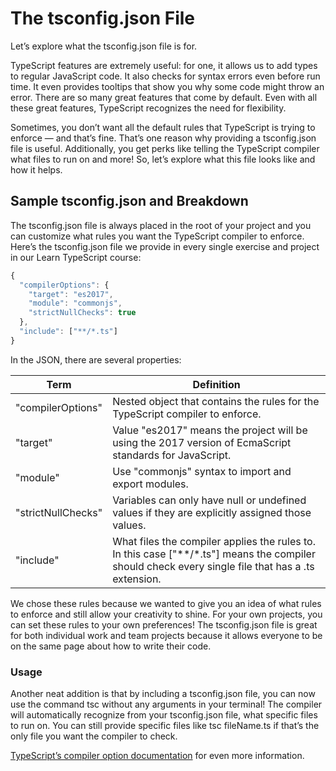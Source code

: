 # The tsconfig.json File

Let’s explore what the tsconfig.json file is for.

TypeScript features are extremely useful: for one, it allows us to add types to regular JavaScript code. It also checks for syntax errors even before run time. It even provides tooltips that show you why some code might throw an error. There are so many great features that come by default. Even with all these great features, TypeScript recognizes the need for flexibility.

Sometimes, you don’t want all the default rules that TypeScript is trying to enforce — and that’s fine. That’s one reason why providing a tsconfig.json file is useful. Additionally, you get perks like telling the TypeScript compiler what files to run on and more! So, let’s explore what this file looks like and how it helps.

## Sample tsconfig.json and Breakdown

The tsconfig.json file is always placed in the root of your project and you can customize what rules you want the TypeScript compiler to enforce. Here’s the tsconfig.json file we provide in every single exercise and project in our Learn TypeScript course:

```ts
{
  "compilerOptions": {
    "target": "es2017",
    "module": "commonjs",
    "strictNullChecks": true
  },
  "include": ["**/*.ts"]
}
```

In the JSON, there are several properties:

Term|Definition
----|----------
"compilerOptions" | Nested object that contains the rules for the TypeScript compiler to enforce.
"target" | Value "es2017" means the project will be using the 2017 version of EcmaScript standards for JavaScript.
"module" | Use "commonjs" syntax to import and export modules.
"strictNullChecks" | Variables can only have null or undefined values if they are explicitly assigned those values.
"include" | What files the compiler applies the rules to. In this case ["**/*.ts"] means the compiler should check every single file that has a .ts extension.

We chose these rules because we wanted to give you an idea of what rules to enforce and still allow your creativity to shine. For your own projects, you can set these rules to your own preferences! The tsconfig.json file is great for both individual work and team projects because it allows everyone to be on the same page about how to write their code.

### Usage

Another neat addition is that by including a tsconfig.json file, you can now use the command tsc without any arguments in your terminal! The compiler will automatically recognize from your tsconfig.json file, what specific files to run on. You can still provide specific files like tsc fileName.ts if that’s the only file you want the compiler to check.

[TypeScript’s compiler option documentation](https://www.typescriptlang.org/docs/handbook/compiler-options.html) for even more information.
